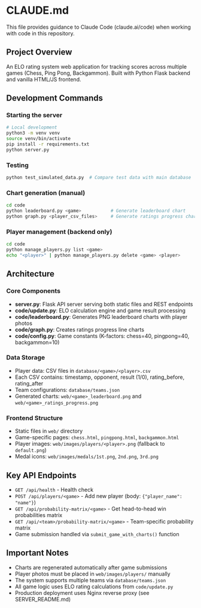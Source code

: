 # CLAUDE.md

This file provides guidance to Claude Code (claude.ai/code) when working with code in this repository.

## Project Overview

An ELO rating system web application for tracking scores across multiple games (Chess, Ping Pong, Backgammon). Built with Python Flask backend and vanilla HTML/JS frontend.

## Development Commands

### Starting the server
```bash
# Local development
python3 -m venv venv
source venv/bin/activate
pip install -r requirements.txt
python server.py
```

### Testing
```bash
python test_simulated_data.py  # Compare test data with main database
```

### Chart generation (manual)
```bash
cd code
python leaderboard.py <game>           # Generate leaderboard chart
python graph.py <player_csv_files>     # Generate ratings progress chart
```

### Player management (backend only)
```bash
cd code
python manage_players.py list <game>
echo "<player>" | python manage_players.py delete <game> <player>
```

## Architecture

### Core Components
- **server.py**: Flask API server serving both static files and REST endpoints
- **code/update.py**: ELO calculation engine and game result processing
- **code/leaderboard.py**: Generates PNG leaderboard charts with player photos
- **code/graph.py**: Creates ratings progress line charts
- **code/config.py**: Game constants (K-factors: chess=40, pingpong=40, backgammon=10)

### Data Storage
- Player data: CSV files in `database/<game>/<player>.csv`
- Each CSV contains: timestamp, opponent, result (1/0), rating_before, rating_after
- Team configurations: `database/teams.json`
- Generated charts: `web/<game>_leaderboard.png` and `web/<game>_ratings_progress.png`

### Frontend Structure
- Static files in `web/` directory
- Game-specific pages: `chess.html`, `pingpong.html`, `backgammon.html`  
- Player images: `web/images/players/<player>.png` (fallback to `default.png`)
- Medal icons: `web/images/medals/1st.png`, `2nd.png`, `3rd.png`

## Key API Endpoints

- `GET /api/health` - Health check
- `POST /api/players/<game>` - Add new player (body: `{"player_name": "name"}`)
- `GET /api/probability-matrix/<game>` - Get head-to-head win probabilities matrix
- `GET /api/<team>/probability-matrix/<game>` - Team-specific probability matrix
- Game submission handled via `submit_game_with_charts()` function

## Important Notes

- Charts are regenerated automatically after game submissions
- Player photos must be placed in `web/images/players/` manually
- The system supports multiple teams via `database/teams.json`
- All game logic uses ELO rating calculations from `code/update.py`
- Production deployment uses Nginx reverse proxy (see SERVER_README.md)